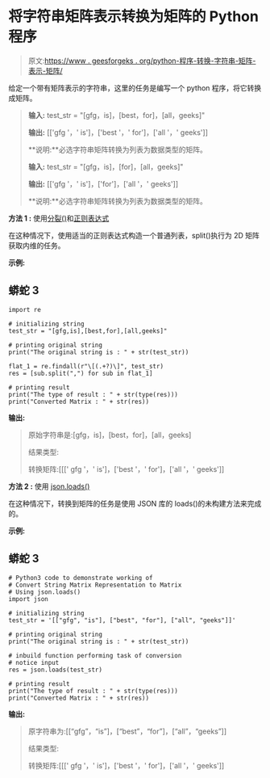 # 将字符串矩阵表示转换为矩阵的 Python 程序

> 原文:[https://www . geesforgeks . org/python-程序-转换-字符串-矩阵-表示-矩阵/](https://www.geeksforgeeks.org/python-program-to-convert-string-matrix-representation-to-matrix/)

给定一个带有矩阵表示的字符串，这里的任务是编写一个 python 程序，将它转换成矩阵。

> **输入:** test_str = "[gfg，is]，[best，for]，[all，geeks]"
> 
> **输出:** [['gfg '，' is']，['best '，' for']，['all '，' geeks']]
> 
> **说明:**必选字符串矩阵转换为列表为数据类型的矩阵。
> 
> **输入:** test_str = "[gfg，is]，[for]，[all，geeks]"
> 
> **输出:** [['gfg '，' is']，['for']，['all '，' geeks']]
> 
> **说明:**必选字符串矩阵转换为列表为数据类型的矩阵。

**方法 1 :** 使用[分裂()](https://www.geeksforgeeks.org/python-string-split/)和[正则表达式](https://www.geeksforgeeks.org/regular-expression-python-examples-set-1/)

在这种情况下，使用适当的正则表达式构造一个普通列表，split()执行为 2D 矩阵获取内维的任务。

**示例:**

## 蟒蛇 3

```
import re

# initializing string
test_str = "[gfg,is],[best,for],[all,geeks]"

# printing original string
print("The original string is : " + str(test_str))

flat_1 = re.findall(r"\[(.+?)\]", test_str)
res = [sub.split(",") for sub in flat_1]

# printing result
print("The type of result : " + str(type(res)))
print("Converted Matrix : " + str(res))
```

**输出:**

> 原始字符串是:[gfg，is]，[best，for]，[all，geeks]
> 
> 结果类型:<class></class>
> 
> 转换矩阵:[[[' gfg '，' is']，['best '，' for']，['all '，' geeks']]

**方法 2 :** 使用 [json.loads()](https://www.geeksforgeeks.org/json-load-in-python/)

在这种情况下，转换到矩阵的任务是使用 JSON 库的 loads()的未构建方法来完成的。

**示例:**

## 蟒蛇 3

```
# Python3 code to demonstrate working of
# Convert String Matrix Representation to Matrix
# Using json.loads()
import json

# initializing string
test_str = '[["gfg", "is"], ["best", "for"], ["all", "geeks"]]'

# printing original string
print("The original string is : " + str(test_str))

# inbuild function performing task of conversion
# notice input
res = json.loads(test_str)

# printing result
print("The type of result : " + str(type(res)))
print("Converted Matrix : " + str(res))
```

**输出:**

> 原字符串为:[[“gfg”，“is”]，[“best”，“for”]，[“all”，“geeks”]]
> 
> 结果类型:<class></class>
> 
> 转换矩阵:[[[' gfg '，' is']，['best '，' for']，['all '，' geeks']]
